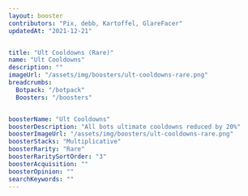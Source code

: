 ```yaml
---
layout: booster
contributors: "Pix, debb, Kartoffel, GlareFacer"
updatedAt: "2021-12-21"


title: "Ult Cooldowns (Rare)"
name: "Ult Cooldowns"
description: ""
imageUrl: "/assets/img/boosters/ult-cooldowns-rare.png"
breadcrumbs:
  Botpack: "/botpack"
  Boosters: "/boosters"


boosterName: "Ult Cooldowns"
boosterDescription: "All bots ultimate cooldowns reduced by 20%"
boosterImageUrl: "/assets/img/boosters/ult-cooldowns-rare.png"
boosterStacks: "Multiplicative"
boosterRarity: "Rare"
boosterRaritySortOrder: "3"
boosterAcquisition: ""
boosterOpinion: ""
searchKeywords: ""
---
```



